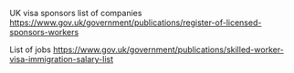 
UK visa sponsors list of companies
https://www.gov.uk/government/publications/register-of-licensed-sponsors-workers

List of jobs
https://www.gov.uk/government/publications/skilled-worker-visa-immigration-salary-list